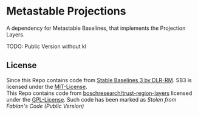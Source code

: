 # Metastable Projections

A dependency for Metastable Baselines, that implements the Projection Layers.  

TODO: Public Version without kl

## License
Since this Repo contains code from [Stable Baselines 3 by DLR-RM](https://github.com/DLR-RM/stable-baselines3). SB3 is licensed under the [MIT-License](https://github.com/DLR-RM/stable-baselines3/blob/master/LICENSE).  
This Repo contains code from [boschresearch/trust-region-layers](https://github.com/boschresearch/trust-region-layers) licensed under the [GPL-License](https://github.com/boschresearch/trust-region-layers/blob/main/LICENSE). Such code has been marked as *Stolen from Fabian's Code (Public Version)*  
